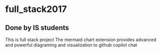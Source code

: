 # full_stack2017

## Done by IS students

This is full stack project
The mermaid chart extension provides advanced and powerful diagraming and visualization to github copilot chat 
